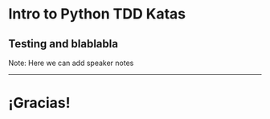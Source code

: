 # Intro to Python TDD Katas

## Testing and blablabla

Note:
Here we can add speaker notes

---

# ¡Gracias!
